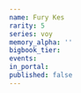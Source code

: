 ```yaml
---
name: Fury Kes
rarity: 5
series: voy
memory_alpha: ''
bigbook_tier:
events:
in_portal:
published: false
---
```

